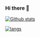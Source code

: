 ### Hi there 👋

<!--
**61crossroad/61crossroad** is a ✨ _special_ ✨ repository because its `README.md` (this file) appears on your GitHub profile.

Here are some ideas to get you started:

- 🔭 I’m currently working on ...
- 🌱 I’m currently learning ...
- 👯 I’m looking to collaborate on ...
- 🤔 I’m looking for help with ...
- 💬 Ask me about ...
- 📫 How to reach me: ...
- 😄 Pronouns: ...
- ⚡ Fun fact: ...
-->

[![Github stats](https://github-readme-stats.vercel.app/api?username=61crossroad)](https://github.com/61crossroad/github-readme-stats)

[![langs](https://github-readme-stats.vercel.app/api/top-langs/?username=61crossroad)](https://github.com/61crossroad/github-readme-stats)

